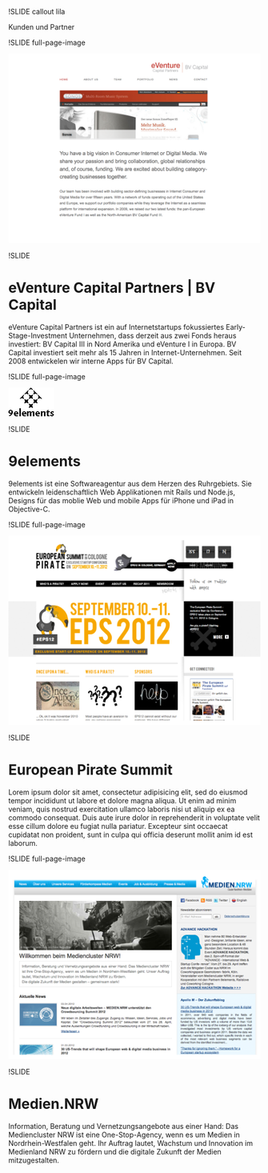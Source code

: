 !SLIDE callout lila

Kunden und Partner

!SLIDE full-page-image

![Entwicklung von internen Lösungen im Bereich Venture Capital](eventure_capital_partners.png)

!SLIDE

# eVenture Capital Partners | BV Capital

eVenture Capital Partners ist ein auf Internetstartups fokussiertes Early-Stage-Investment Unternehmen, dass derzeit aus zwei Fonds heraus investiert: BV Capital III in Nord Amerika und eVenture I in Europa.  BV Capital investiert seit mehr als 15 Jahren in Internet-Unternehmen. Seit 2008 entwickelen wir interne Apps für BV Capital.

!SLIDE full-page-image

![Die perfekte Ergänzung mit 9elements GmbH](9pixelments.png)

!SLIDE

# 9elements

9elements ist eine Softwareagentur aus dem Herzen des Ruhrgebiets. Sie entwickeln leidenschaftlich Web Applikationen mit Rails und Node.js, Designs für das moblie Web und mobile Apps für iPhone und iPad in Objective-C.   

!SLIDE full-page-image

![Kooperation mit der European Pirate Summit](eps.png)

!SLIDE

# European Pirate Summit

Lorem ipsum dolor sit amet, consectetur adipisicing elit, sed do eiusmod
tempor incididunt ut labore et dolore magna aliqua. Ut enim ad minim veniam,
quis nostrud exercitation ullamco laboris nisi ut aliquip ex ea commodo
consequat. Duis aute irure dolor in reprehenderit in voluptate velit esse
cillum dolore eu fugiat nulla pariatur. Excepteur sint occaecat cupidatat non
proident, sunt in culpa qui officia deserunt mollit anim id est laborum.

!SLIDE full-page-image

![Medien.NRW](medien_nrw.png)

!SLIDE

# Medien.NRW

Information, Beratung und Vernetzungsangebote aus einer Hand: Das Mediencluster NRW ist eine One-Stop-Agency, wenn es um Medien in Nordrhein-Westfalen geht. Ihr Auftrag lautet, Wachstum und Innovation im Medienland NRW zu fördern und die digitale Zukunft der Medien mitzugestalten.

